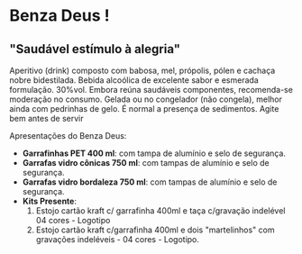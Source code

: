# Benza Deus ! 

## "Saudável estímulo à alegria"

Aperitivo (drink) composto com babosa, mel, própolis, pólen e cachaça nobre bidestilada. Bebida alcoólica de excelente sabor e esmerada formulação. 30%vol. Embora reúna saudáveis componentes, recomenda-se moderação no consumo. Gelada ou no congelador (não congela), melhor ainda com pedrinhas de gelo. É normal a presença de sedimentos. Agite bem antes de servir

Apresentações do Benza Deus:
* __Garrafinhas PET 400 ml__: com tampa de alumínio e selo de segurança.
* __Garrafas vidro cônicas 750 ml__: com tampas de alumínio e selo de segurança.
* __Garrafas vidro bordaleza 750 ml__: com tampas de alumínio e selo de segurança.
* __Kits Presente__: 
  1. Estojo cartão kraft c/ garrafinha 400ml e taça c/gravação indelével 04 cores - Logotipo
  2. Estojo cartão kraft c/garrafinha 400ml e dois "martelinhos" com gravações indeléveis - 04 cores - Logotipo.